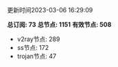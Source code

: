 更新时间2023-03-06 16:29:09

**总订阅: 73**
**总节点: 1151**
**有效节点: 508**
- v2ray节点: 289
- ss节点: 172
- trojan节点: 47

